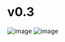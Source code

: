 # v0.3

![image](https://github.com/polini46corvinus/LepcsosMatrix/assets/160756175/54558a13-4315-4cbd-935f-6c716fe82b96)
![image](https://github.com/polini46corvinus/LepcsosMatrix/assets/160756175/bcf0931d-984c-4188-b470-3b6ec8994927)
